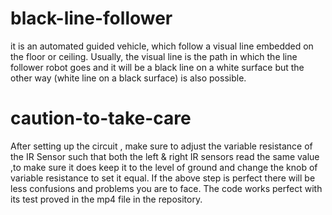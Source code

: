 # black-line-follower
it is an automated guided vehicle, which follow a visual line embedded on the floor or ceiling. 
Usually, the visual line is the path in which the line follower robot goes and it will be a black line on a white surface but the other way (white line on a black surface) is also possible.

# caution-to-take-care
After setting up the circuit , make sure to adjust the variable resistance of the IR Sensor such that both the left & right IR sensors read the same value ,to make sure it does keep it to the level of ground and change the knob of variable resistance to set it equal.
If the above step is perfect there will be less confusions and problems you are to face.
The code works perfect with its test proved in the mp4 file in the repository.
